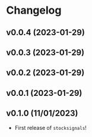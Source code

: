 # Changelog

<!--next-version-placeholder-->

## v0.0.4 (2023-01-29)


## v0.0.3 (2023-01-29)


## v0.0.2 (2023-01-29)


## v0.0.1 (2023-01-29)


## v0.1.0 (11/01/2023)

- First release of `stocksignals`!